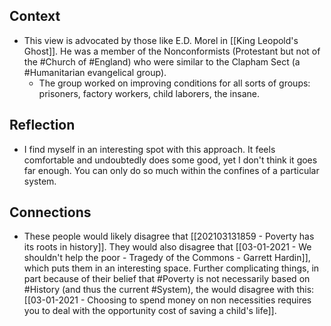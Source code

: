 ## Context
- This view is advocated by those like E.D. Morel in [[King Leopold's Ghost]]. He was a member of the Nonconformists (Protestant but not of the #Church of #England) who were similar to the Clapham Sect (a #Humanitarian evangelical group).
	- The group worked on improving conditions for all sorts of groups: prisoners, factory workers, child laborers, the insane. 

## Reflection
- I find myself in an interesting spot with this approach. It feels comfortable and undoubtedly does some good, yet I don't think it goes far enough. You can only do so much within the confines of a particular system. 

## Connections
- These people would likely disagree that [[202103131859 - Poverty has its roots in history]]. They would also disagree that [[03-01-2021 - We shouldn't help the poor - Tragedy of the Commons -  Garrett Hardin]], which puts them in an interesting space. Further complicating things, in part because of their belief that #Poverty is not necessarily based on #History (and thus the current #System), the would disagree with this: [[03-01-2021 - Choosing to spend money on non necessities requires you to deal with the opportunity cost of saving a child's life]]. 

